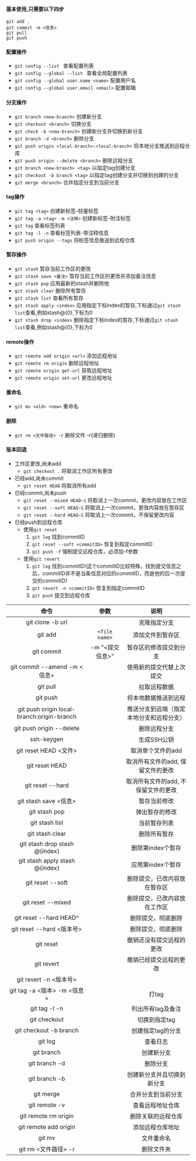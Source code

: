 #### 基本使用,只需要以下四步
```
git add .
git commit -m <信息>
git pull
git push
```
#### 配置操作
- `git config --list ` 查看配置列表
- `git config --global --list ` 查看全局配置列表
- `git config --global user.name <name>` 配置用户名
- `git config --global user.email <email>` 配置邮箱
#### 分支操作
- `git branch <new-branch>`  创建新分支
- `git checkout <branch>`  切换分支
- `git check -b <new-branch>`  创建新分支并切换到新分支
- `git branch -d <branch>`  删除分支
- `git push origin <local-branch>:<local-branch>`  将本地分支推送到远程仓库
- `git push origin --delete <branch>`  删除远程分支
- `git branch <new-branch> <tag>`  以指定tag创建分支
- `git checkout -b branch <tag>`  以指定tag创建分支并切换到创建的分支
- `git merge <branch>`  合并指定分支到当前分支
#### tag操作
- `git tag <tag>`  创建新标签-轻量标签
- `git tag -a <tag> -m <注释>`  创建新标签-附注标签
- `git tag`  查看标签列表
- `git tag -l -n`  查看标签列表-带注释信息
- `git push origin --tags`  将标签信息推送到远程仓库
#### 暂存操作
- `git stash` 暂存当前工作区的更改
- `git stash save <备注>` 暂存当前工作区的更改并添加备注信息
- `git stash pop` 应用最新的stash并删除他
- `git stash clear` 删除所有暂存
- `git stash list`  查看所有暂存
- `git stash apply <index>` 应用指定下标index的暂存,下标通过`git stash list`查看,例如stash@{0},下标为0
- `git stash drop <index>` 删除指定下标index的暂存,下标通过`git stash list`查看,例如stash@{0},下标为0
#### remote操作
- `git remote add origin <url>` 添加远程地址
- `git remote rm origin` 删除远程地址
- `git remote origin get-url` 获取远程地址
- `git remote origin set-url` 更改远程地址
#### 重命名
- `git mv <old> <new>` 重命名
#### 删除
- `git rm <文件路径> -r` 删除文件 -r(递归删除)
#### 版本回退
+ 工作区更改,尚未add
    + `git checkout .` 将取消工作区所有更改
+ 已经add,尚未commit
    + `git reset HEAD` 将取消所有add
+ 已经commit,尚未push
    + `git reset --mixed HEAD~1` 将取消上一次commit，更改内容放在工作区
    + `git reset --soft HEAD~1` 将取消上一次commit，更改内容放在暂存区
    + `git reset --hard HEAD~1` 将取消上一次commit，不保留更改内容
+ 已经push到远程仓库
    + 使用`git reset`
        1. `git log` 找到commitID
        2. `git reset --soft <commitID>` 恢复到指定commitID
        3. `git push -f` 强制提交远程仓库，必须加-f参数
    + 使用`git revert`
        1. `git log` 找到commitID(这个commitID比较特殊，找到提交信息之后，commitID并不是当条信息对应的commitID，而是他的后一次提交的commitID)
        2. `git revert -n <commitID>` 恢复到指定commitID
        3. `git push` 提交到远程仓库




命令|参数|说明
:-:|:-:|:-:
git clone -b <branch> url || 克隆指定分支
git add|`<file name>`|添加文件到暂存区
git commit|-m "<提交信息>"|暂存区的修改提交到分支
git commit --amend -m <信息>||使用新的提交代替上次提交
git pull|  |拉取远程数据
git push|  |将本地数据推送到远程
git push origin local-branch:origin-branch ||推送分支到远端（指定本地分支和远程分支）
git push origin --delete <branch> || 删除远程分支
ssh-keygen|| 生成SSH公钥 
git reset HEAD <文件> | | 取消单个文件的add
git reset HEAD | | 取消所有文件的add, 保留文件的更改
git reset --hard | | 取消所有文件的add, 不保留文件的更改
git stash save <信息>| | 暂存当前修改
git stash pop | | 弹出暂存的修改
git stash list | | 当前暂存列表
git stash clear | | 删除所有暂存
git stash drop stash @{index} | | 删除第index个暂存
git stash apply stash @{index} | | 应用第index个暂存
git reset --soft || 删除提交，已改内容放在暂存区
git reset --mixed || 删除提交，已改内容放在工作区
git reset --hard HEAD^ || 删除提交，彻底删除
git reset --hard <版本号> || 删除提交，彻底删除
git reset || 撤销还没有提交远程的更改
git revert || 撤销已经提交远程的更改
git revert -n <版本号> || 
git tag -a <版本> -m <信息> || 打tag
git tag -l -n || 列出所有tag及备注
git checkout <tag> || 切换到指定tag
git checkout -b branch <tag> ||创建指定tag的分支
git log || 查看日志
git branch <new-branch> ||创建新分支
git branch -d <branch> ||删除分支
git branch -b <new-branch> ||创建新分支并且切换到新分支
git merge <branch> || 合并分支到当前分支
git remote -v || 查看远程地址仓库
git remote rm origin ||删除关联的远程仓库
git remote add origin <url> || 添加远程仓库地址
git mv <old> <new> || 文件重命名
git rm <文件路径> -r || 删除文件夹


 